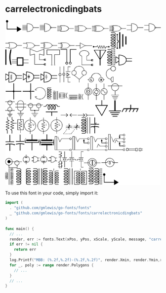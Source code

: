 # carrelectronicdingbats

![carrelectronicdingbats](carrelectronicdingbats.png)

To use this font in your code, simply import it:

```go
import (
  . "github.com/gmlewis/go-fonts/fonts"
  _ "github.com/gmlewis/go-fonts/fonts/carrelectronicdingbats"
)

func main() {
  // ...
  render, err := fonts.Text(xPos, yPos, xScale, yScale, message, "carrelectronicdingbats")
  if err != nil {
    return err
  }
  log.Printf("MBB: (%.2f,%.2f)-(%.2f,%.2f)", render.Xmin, render.Ymin,render.Xmax, render.Ymax)
  for _, poly := range render.Polygons {
    // ...
  }
  // ...
}
```
